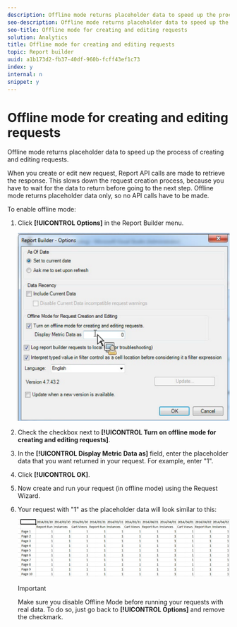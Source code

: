 ```yaml
---
description: Offline mode returns placeholder data to speed up the process of creating and editing requests.
seo-description: Offline mode returns placeholder data to speed up the process of creating and editing requests.
seo-title: Offline mode for creating and editing requests
solution: Analytics
title: Offline mode for creating and editing requests
topic: Report builder
uuid: a1b173d2-fb37-40df-960b-fcff43ef1c73
index: y
internal: n
snippet: y
---
```


# Offline mode for creating and editing requests

Offline mode returns placeholder data to speed up the process of creating and editing requests.

When you create or edit new request, Report API calls are made to retrieve the response. This slows down the request creation process, because you have to wait for the data to return before going to the next step. Offline mode returns placeholder data only, so no API calls have to be made.

To enable offline mode:

1. Click **[!UICONTROL Options]** in the Report Builder menu.

   ![](assets/offline_mode.png)

1. Check the checkbox next to **[!UICONTROL Turn on offline mode for creating and editing requests]**. 
1. In the **[!UICONTROL Display Metric Data as]** field, enter the placeholder data that you want returned in your request. For example, enter "1". 
1. Click **[!UICONTROL OK]**. 
1. Now create and run your request (in offline mode) using the Request Wizard. 
1. Your request with "1" as the placeholder data will look similar to this:

   ![](assets/offline_mode_example.png)

   >[!IMPORTANT]
   >
   >Make sure you disable Offline Mode before running your requests with real data. To do so, just go back to **[!UICONTROL Options]** and remove the checkmark.

